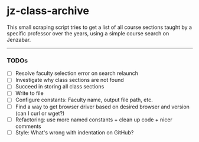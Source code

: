 # jz-class-archive

This small scraping script tries to get a list of all course sections taught by a specific professor over the years, using a simple course search on Jenzabar.

------------------------------
### TODOs
- [ ] Resolve faculty selection error on search relaunch
- [ ] Investigate why class sections are not found
- [ ] Succeed in storing all class sections
- [ ] Write to file
- [ ] Configure constants: Faculty name, output file path, etc.
- [ ] Find a way to get browser driver based on desired browser and version (can I curl or wget?)
- [ ] Refactoring: use more named constants + clean up code + nicer comments
- [ ] Style: What's wrong with indentation on GitHub?
